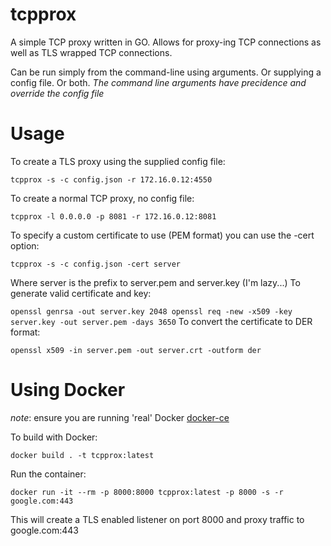 # tcpprox


A simple TCP proxy written in GO. Allows for proxy-ing TCP connections as well as TLS wrapped TCP connections.

Can be run simply from the command-line using arguments. Or supplying a config file. Or both.
_The command line arguments have precidence and override the config file_

# Usage

To create a TLS proxy using the supplied config file:

`tcpprox -s -c config.json -r 172.16.0.12:4550`

To create a normal TCP proxy,  no config file:

`tcpprox -l 0.0.0.0 -p 8081 -r 172.16.0.12:8081`

To specify a custom certificate to use (PEM format) you can use the -cert option:

`tcpprox -s -c config.json -cert server`

Where server is the prefix to server.pem and server.key (I'm lazy...)
To generate valid certificate and key:

`
openssl genrsa -out server.key 2048
openssl req -new -x509 -key server.key -out server.pem -days 3650
`
To convert the certificate to DER format:

`openssl x509 -in server.pem -out server.crt -outform der`


# Using Docker

_note_: ensure you are running 'real' Docker [docker-ce](https://docs.docker.com/install/#supported-platforms)

To build with Docker:

```
docker build . -t tcpprox:latest
```

Run the container:

```
docker run -it --rm -p 8000:8000 tcpprox:latest -p 8000 -s -r google.com:443
```

This will create a TLS enabled listener on port 8000 and proxy traffic to google.com:443

